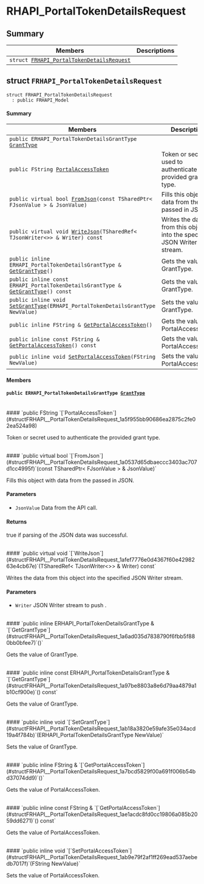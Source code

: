 # RHAPI_PortalTokenDetailsRequest <a id="group__RHAPI__PortalTokenDetailsRequest"></a>

## Summary

 Members                        | Descriptions                                
--------------------------------|---------------------------------------------
`struct `[`FRHAPI_PortalTokenDetailsRequest`](#structFRHAPI__PortalTokenDetailsRequest) | 

## struct `FRHAPI_PortalTokenDetailsRequest` <a id="structFRHAPI__PortalTokenDetailsRequest"></a>

```
struct FRHAPI_PortalTokenDetailsRequest
  : public FRHAPI_Model
```

#### Summary

 Members                        | Descriptions                                
--------------------------------|---------------------------------------------
`public ERHAPI_PortalTokenDetailsGrantType `[`GrantType`](#structFRHAPI__PortalTokenDetailsRequest_1a548d6c8ee9cc94951d52dad3126cf369) | 
`public FString `[`PortalAccessToken`](#structFRHAPI__PortalTokenDetailsRequest_1a5f955bb90686ea2875c2fe02ea524a98) | Token or secret used to authenticate the provided grant type.
`public virtual bool `[`FromJson`](#structFRHAPI__PortalTokenDetailsRequest_1a0537d65dbaeccc3403ac707d1cc4995f)`(const TSharedPtr< FJsonValue > & JsonValue)` | Fills this object with data from the passed in JSON.
`public virtual void `[`WriteJson`](#structFRHAPI__PortalTokenDetailsRequest_1afef7776e0d4367f60e4298263e4cb67e)`(TSharedRef< TJsonWriter<>> & Writer) const` | Writes the data from this object into the specified JSON Writer stream.
`public inline ERHAPI_PortalTokenDetailsGrantType & `[`GetGrantType`](#structFRHAPI__PortalTokenDetailsRequest_1a6ad035d7838790f6fbb5f880bb0bfee7)`()` | Gets the value of GrantType.
`public inline const ERHAPI_PortalTokenDetailsGrantType & `[`GetGrantType`](#structFRHAPI__PortalTokenDetailsRequest_1a97be8803a8e6d79aa4879a1b10cf900e)`() const` | Gets the value of GrantType.
`public inline void `[`SetGrantType`](#structFRHAPI__PortalTokenDetailsRequest_1ab18a3820e59afe35e034acd19a4f784b)`(ERHAPI_PortalTokenDetailsGrantType NewValue)` | Sets the value of GrantType.
`public inline FString & `[`GetPortalAccessToken`](#structFRHAPI__PortalTokenDetailsRequest_1a7bcd5829f00a691f006b54bd37074dd9)`()` | Gets the value of PortalAccessToken.
`public inline const FString & `[`GetPortalAccessToken`](#structFRHAPI__PortalTokenDetailsRequest_1ae1acdc8fd0cc19806a085b2059dd6271)`() const` | Gets the value of PortalAccessToken.
`public inline void `[`SetPortalAccessToken`](#structFRHAPI__PortalTokenDetailsRequest_1ab9e79f2af1ff269ead537aebedb7017f)`(FString NewValue)` | Sets the value of PortalAccessToken.

#### Members

#### `public ERHAPI_PortalTokenDetailsGrantType `[`GrantType`](#structFRHAPI__PortalTokenDetailsRequest_1a548d6c8ee9cc94951d52dad3126cf369) <a id="structFRHAPI__PortalTokenDetailsRequest_1a548d6c8ee9cc94951d52dad3126cf369"></a>

<br>
#### `public FString `[`PortalAccessToken`](#structFRHAPI__PortalTokenDetailsRequest_1a5f955bb90686ea2875c2fe02ea524a98) <a id="structFRHAPI__PortalTokenDetailsRequest_1a5f955bb90686ea2875c2fe02ea524a98"></a>

Token or secret used to authenticate the provided grant type.

<br>
#### `public virtual bool `[`FromJson`](#structFRHAPI__PortalTokenDetailsRequest_1a0537d65dbaeccc3403ac707d1cc4995f)`(const TSharedPtr< FJsonValue > & JsonValue)` <a id="structFRHAPI__PortalTokenDetailsRequest_1a0537d65dbaeccc3403ac707d1cc4995f"></a>

Fills this object with data from the passed in JSON.

#### Parameters
* `JsonValue` Data from the API call.

#### Returns
true if parsing of the JSON data was successful.

<br>
#### `public virtual void `[`WriteJson`](#structFRHAPI__PortalTokenDetailsRequest_1afef7776e0d4367f60e4298263e4cb67e)`(TSharedRef< TJsonWriter<>> & Writer) const` <a id="structFRHAPI__PortalTokenDetailsRequest_1afef7776e0d4367f60e4298263e4cb67e"></a>

Writes the data from this object into the specified JSON Writer stream.

#### Parameters
* `Writer` JSON Writer stream to push .

<br>
#### `public inline ERHAPI_PortalTokenDetailsGrantType & `[`GetGrantType`](#structFRHAPI__PortalTokenDetailsRequest_1a6ad035d7838790f6fbb5f880bb0bfee7)`()` <a id="structFRHAPI__PortalTokenDetailsRequest_1a6ad035d7838790f6fbb5f880bb0bfee7"></a>

Gets the value of GrantType.

<br>
#### `public inline const ERHAPI_PortalTokenDetailsGrantType & `[`GetGrantType`](#structFRHAPI__PortalTokenDetailsRequest_1a97be8803a8e6d79aa4879a1b10cf900e)`() const` <a id="structFRHAPI__PortalTokenDetailsRequest_1a97be8803a8e6d79aa4879a1b10cf900e"></a>

Gets the value of GrantType.

<br>
#### `public inline void `[`SetGrantType`](#structFRHAPI__PortalTokenDetailsRequest_1ab18a3820e59afe35e034acd19a4f784b)`(ERHAPI_PortalTokenDetailsGrantType NewValue)` <a id="structFRHAPI__PortalTokenDetailsRequest_1ab18a3820e59afe35e034acd19a4f784b"></a>

Sets the value of GrantType.

<br>
#### `public inline FString & `[`GetPortalAccessToken`](#structFRHAPI__PortalTokenDetailsRequest_1a7bcd5829f00a691f006b54bd37074dd9)`()` <a id="structFRHAPI__PortalTokenDetailsRequest_1a7bcd5829f00a691f006b54bd37074dd9"></a>

Gets the value of PortalAccessToken.

<br>
#### `public inline const FString & `[`GetPortalAccessToken`](#structFRHAPI__PortalTokenDetailsRequest_1ae1acdc8fd0cc19806a085b2059dd6271)`() const` <a id="structFRHAPI__PortalTokenDetailsRequest_1ae1acdc8fd0cc19806a085b2059dd6271"></a>

Gets the value of PortalAccessToken.

<br>
#### `public inline void `[`SetPortalAccessToken`](#structFRHAPI__PortalTokenDetailsRequest_1ab9e79f2af1ff269ead537aebedb7017f)`(FString NewValue)` <a id="structFRHAPI__PortalTokenDetailsRequest_1ab9e79f2af1ff269ead537aebedb7017f"></a>

Sets the value of PortalAccessToken.

<br>
